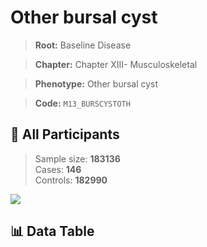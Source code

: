 # Other bursal cyst

> **Root:** Baseline Disease  

> **Chapter:** Chapter XIII- Musculoskeletal  

> **Phenotype:** Other bursal cyst  

> **Code:** `M13_BURSCYSTOTH`

## 🧪 All Participants  
> Sample size: **183136**  
> Cases: **146**  
> Controls: **182990**
<img src="/Sensitive/Figures/ALL/Incidence/M13_BURSCYSTOTH.png"/>

## 📊 Data Table
<CsvTableMRF src="/Sensitive/Data/ALL/Incidence/COX_M13_BURSCYSTOTH.csv"/>

